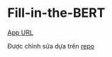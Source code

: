# Fill-in-the-BERT

[App URL](https://thaifitus-project-ml-20khdl1-app-rtfiit.streamlit.app/)

Được chỉnh sửa dựa trên [repo](https://github.com/TrungTechh/BERT_Generate.git)
